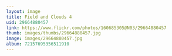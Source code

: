 ```yaml
---
layout: image
title: Field and Clouds 4
uid: 29664880457
link: https://www.flickr.com/photos/160685305@N03/29664880457
thumb: images/thumbs/29664880457.jpg
image: images/29664880457.jpg
album: 72157695356511910
---
```


